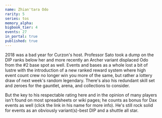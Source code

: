 ```yaml
---
name: Zhian'tara Odo
rarity: 5
series: tos
memory_alpha:
bigbook_tier: 4
events: 27
in_portal: true
published: true
---
```


2018 was a bad year for Curzon's host. Professor Sato took a dump on the DIP ranks below her and more recently an Archer variant displaced Odo from the #2 base spot as well. Events and bases as a whole lost a bit of lustre with the introduction of a new ranked reward system where high event count crew no longer win you more of the same, but rather a lottery draw of next week's random legendary. There's also his redundant skill set and zeroes for the gauntlet, arena, and collections to consider.

But the key to his respectable rating here and in the opinion of many players isn't found on most spreadsheets or wiki pages; he counts as bonus for Dax events as well (click the link in his name for more info). He's still rock solid for events as an obviously variant(s)-best DIP and a shuttle all star.
